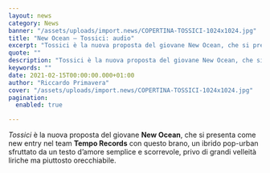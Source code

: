 ```yaml
---
layout: news
category: News
banner: "/assets/uploads/import.news/COPERTINA-TOSSICI-1024x1024.jpg"
title: "New Ocean – Tossici: audio"
excerpt: "Tossici è la nuova proposta del giovane New Ocean, che si presenta come new entry nel team Tempo Records con questo brano, un ibrido pop-urban sfruttato da un testo d’amore semplice e scorrevole, privo di grandi velleità liriche ma piuttosto orecchiabile.  "
quote: ""
description: "Tossici è la nuova proposta del giovane New Ocean, che si presenta come new entry nel team Tempo Records con questo brano, un ibrido pop-urban sfruttato da un testo d’amore semplice e scorrevole, privo di grandi velleità liriche ma piuttosto orecchiabile.  "
keywords: ""
date: 2021-02-15T00:00:00.000+01:00
author: "Riccardo Primavera"
cover: "/assets/uploads/import.news/COPERTINA-TOSSICI-1024x1024.jpg"
pagination:
  enabled: true

---
```


_Tossici_ è la nuova proposta del giovane **New Ocean**, che si presenta come new entry nel team **Tempo Records** con questo brano, un ibrido pop-urban sfruttato da un testo d’amore semplice e scorrevole, privo di grandi velleità liriche ma piuttosto orecchiabile.
